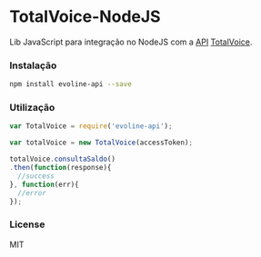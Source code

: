 # TotalVoice-NodeJS
Lib JavaScript para integração no NodeJS com a [API](https://api.evoline.com.br/doc/) [TotalVoice](http://www.evoline.com.br/).

### Instalação

```bash
npm install evoline-api --save
```

### Utilização
```javascript
var TotalVoice = require('evoline-api');

var totalVoice = new TotalVoice(accessToken);

totalVoice.consultaSaldo()
.then(function(response){
  //success
}, function(err){
  //error
});
```

### License

MIT
